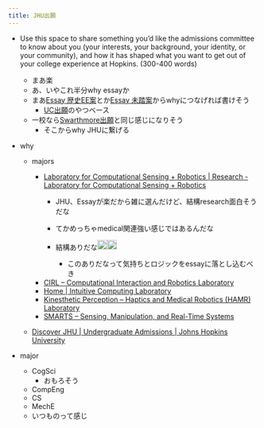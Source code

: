 ```yaml
---
title: JHU出願
---
```


* Use this space to share something you’d like the admissions committee to know about you (your interests, your background, your identity, or your community), and how it has shaped what you want to get out of your college experience at Hopkins. (300-400 words)
  
  * まあ楽
  * あ、いやこれ半分why essayか
  * まあ[Essay 歴史EE案](Essay%20%E6%AD%B4%E5%8F%B2EE%E6%A1%88.md)とか[Essay 未踏案](Essay%20%E6%9C%AA%E8%B8%8F%E6%A1%88.md)からwhyにつなげれば書けそう
    * [UC出願](UC%E5%87%BA%E9%A1%98.md)のやつベース
  * 一校なら[Swarthmore出願](Swarthmore%E5%87%BA%E9%A1%98.md)と同じ感じになりそう
    * そこからwhy JHUに繋げる
* why
  
  * majors
    
    * [Laboratory for Computational Sensing + Robotics | Research - Laboratory for Computational Sensing + Robotics](https://lcsr.jhu.edu/research/)
      * JHU、Essayが楽だから雑に選んだけど、結構research面白そうだな
      * てかめっちゃmedical関連強い感じではあるんだな
      * 結構ありだな<img src='https://scrapbox.io/api/pages/blu3mo-public/blu3mo/icon' alt='blu3mo.icon' height="19.5"/><img src='https://scrapbox.io/api/pages/blu3mo-public/blu3mo/icon' alt='blu3mo.icon' height="19.5"/>

        * このありだなって気持ちとロジックをessayに落とし込むべき
    * [CIRL – Computational Interaction and Robotics Laboratory](https://cirl.lcsr.jhu.edu/)
    * [Home | Intuitive Computing Laboratory](http://intuitivecomputing.jhu.edu/)
    * [Kinesthetic Perception – Haptics and Medical Robotics (HAMR) Laboratory](https://hamr.lcsr.jhu.edu/pendari_portfolio/gene-editing-with-crispr-cas9-for-duchenne-muscular-dystrophy/)
    * [SMARTS – Sensing, Manipulation, and Real-Time Systems](https://smarts.lcsr.jhu.edu/)
  * [Discover JHU | Undergraduate Admissions | Johns Hopkins University](https://apply.jhu.edu/discover-jhu/)

* major
  
  * CogSci
    * おもろそう
  * CompEng
  * CS
  * MechE
  * いつものって感じ
